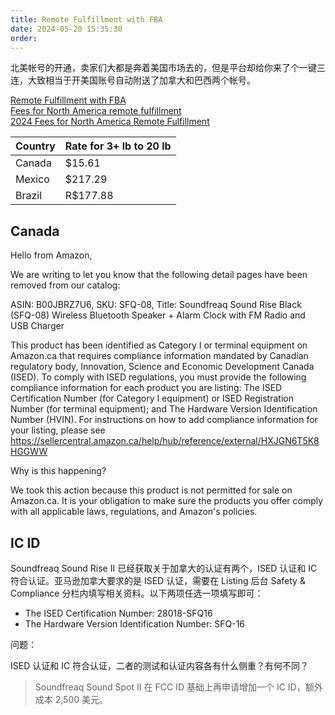 ```yaml
---
title: Remote Fulfillment with FBA
date: 2024-05-20 15:35:30
order: 
---
```


北美帐号的开通，卖家们大都是奔着美国市场去的，但是平台却给你来了个一键三连，大致相当于开美国账号自动附送了加拿大和巴西两个帐号。

[Remote Fulfillment with FBA](https://sellercentral.amazon.com/help/hub/reference/G5P3CDUHZWSZLXLB)  
[Fees for North America remote fulfillment](https://sellercentral.amazon.com/help/hub/reference/GZPT8XN3YNMRXFEZ)  
[2024 Fees for North America Remote Fulfillment](https://sellercentral.amazon.com/help/hub/reference/G57UH6FFZUJ5DX3W)

| Country | Rate for 3+ lb to 20 lb |
| ------- | ----------------------- |
| Canada  | $15.61                  |
| Mexico  | $217.29                 |
| Brazil  | R$177.88                |

## Canada

Hello from Amazon,

We are writing to let you know that the following detail pages have been removed from our catalog:

ASIN: B00JBRZ7U6, SKU: SFQ-08, Title: Soundfreaq Sound Rise Black (SFQ-08) Wireless Bluetooth Speaker + Alarm Clock with FM Radio and USB Charger

This product has been identified as Category I or terminal equipment on Amazon.ca that requires compliance information mandated by Canadian regulatory body, Innovation, Science and Economic Development Canada (ISED). To comply with ISED regulations, you must provide the following compliance information for each product you are listing: The ISED Certification Number (for Category I equipment) or ISED Registration Number (for terminal equipment); and The Hardware Version Identification Number (HVIN). For instructions on how to add compliance information for your listing, please see <https://sellercentral.amazon.ca/help/hub/reference/external/HXJGN6T5K8HGGWW>

Why is this happening?

We took this action because this product is not permitted for sale on Amazon.ca. It is your obligation to make sure the products you offer comply with all applicable laws, regulations, and Amazon's policies.

## IC ID

Soundfreaq Sound Rise II 已经获取关于加拿大的认证有两个，ISED 认证和 IC 符合认证。亚马逊加拿大要求的是 ISED 认证，需要在 Listing 后台 Safety & Compliance 分栏内填写相关资料。以下两项任选一项填写即可：

- The ISED Certification Number: 28018-SFQ16
- The Hardware Version Identification Number: SFQ-16

问题：

ISED 认证和 IC 符合认证，二者的测试和认证内容各有什么侧重？有何不同？

> Soundfreaq Sound Spot II 在 FCC ID 基础上再申请增加一个 IC ID，额外成本 2,500 美元。

